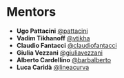 # Mentors

- **Ugo Pattacini** [@pattacini](https://github.com/pattacini)
- **Vadim Tikhanoff** [@vtikha](https://github.com/vtikha)
- **Claudio Fantacci** [@claudiofantacci](https://github.com/claudiofantacci)
- **Giulia Vezzani** [@giuliavezzani](https://github.com/giuliavezzani)
- **Alberto Cardellino** [@barbalberto](https://github.com/barbalberto)
- **Luca Caridà** [@lineacurva](https://github.com/lineacurva)
